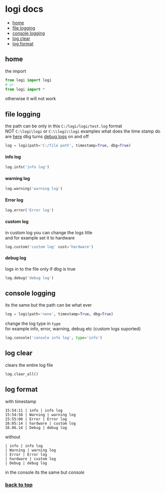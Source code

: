 # logi docs
- <a href='#'>home</a>
- <a href='#'>file logging</a>
- <a href='#'>console logging</a>
- <a href='#'>log clear</a>
- <a href='#'>log format</a>

## home

the import 
```python
from logi import logi
# or
from logi import *
```
otherwise it will not work

## file logging
the path can be only in this ```C:/logi/logi/test.log``` format <br>
NOT ```C:\logi\logi``` or ```C:\\logi\\logi```
examples what does the time stamp do are <a href='#'>here</a>
dbg turns <a href='#'>debug logs</a> on and off
```python
log = logi(path='C:/file path', timestamp=True, dbg=True)
```
#### info log
```python
log.info('info log')
```
#### warning log
```python
log.warning('warning log')
```
#### Error log
```python
log.error('Error log')
```
#### custom log
in custom log you can change the logs title <br>
and for example set it to hardware
```python
log.custom('custom log' cust='hardware')
```
#### debug log
logs in to the file only if dbg is true
```python
log.debug('debug log')
```
## console logging
its the same but the path can be what ever 
```python
log = logi(path='none', timestamp=True, dbg=True)
```
change the log type in ```type``` <br>
for example info, error, warning, debug etc (custom logs suported)
```python
log.console('console info log', type='info')
```
## log clear
clears the entire log file
```python
log.clear_all()
```
## log format
with timestamp
```
15:54:11 | info | info log
15:54:58 | Warning | warning log
15:55:08 | Error | Error log
16:05:14 | hardware | custom log
16.06.14 | Debug | debug log
```
without
```
| info | info log
| Warning | warning log
| Error | Error log
| hardware | custom log
| Debug | debug log
```
in the console its the same but *console*
### <a href='https://github.com/hiikion/logi/blob/main/docs.md#logi-docs'>back to top</a>
